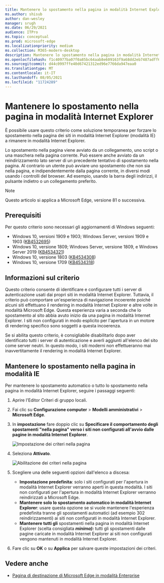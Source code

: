 ```yaml
---
title: Mantenere lo spostamento nella pagina in modalità Internet Explorer
ms.author: shisub
author: dan-wesley
manager: srugh
ms.date: 06/29/2021
audience: ITPro
ms.topic: conceptual
ms.prod: microsoft-edge
ms.localizationpriority: medium
ms.collection: M365-modern-desktop
description: Mantenere lo spostamento nella pagina in modalità Internet Explorer
ms.openlocfilehash: f1c40977ba07f0a85bc64aab8e609163f9a68dd2eb7487adff6b6a1fcbd110f2
ms.sourcegitcommit: d44c0997ffe40d67421312ed96e7766da947eaa0
ms.translationtype: MT
ms.contentlocale: it-IT
ms.lasthandoff: 08/05/2021
ms.locfileid: "11724289"
---
```

# <a name="keep-in-page-navigation-in-internet-explorer-mode"></a>Mantenere lo spostamento nella pagina in modalità Internet Explorer

È possibile usare questo criterio come soluzione temporanea per forzare lo spostamento nella pagina dei siti in modalità Internet Explorer (modalità IE) a rimanere in modalità Internet Explorer.

Lo spostamento nella pagina viene avviato da un collegamento, uno script o una maschera nella pagina corrente. Può essere anche avviato da un reindirizzamento lato server di un precedente tentativo di spostamento nella pagina. Al contrario un utente può avviare uno spostamento che non sia nella pagina, e indipendentemente dalla pagina corrente, in diversi modi usando i controlli del browser. Ad esempio, usando la barra degli indirizzi, il pulsante indietro o un collegamento preferito.

>[!NOTE]
>Questo articolo si applica a Microsoft Edge, versione 81 o successiva.

## <a name="prerequisites"></a>Prerequisiti

Per questo criterio sono necessari gli aggiornamenti di Windows seguenti:

- Windows 10, versioni 1909 e 1903; Windows Server, versioni 1909 e 1903  ([KB4532695](https://support.microsoft.com/help/4532695))
- Windows 10, versione 1809; Windows Server, versione 1809, e Windows Server 2019 ([KB4534321](https://support.microsoft.com/help/4534321))
- Windows 10, versione 1803 ([KB4534308](https://support.microsoft.com/help/4534308))
- Windows 10, versione 1709 ([KB4534318](https://support.microsoft.com/help/4534318))


## <a name="about-this-policy"></a>Informazioni sul criterio

Questo criterio consente di identificare e configurare tutti i server di autenticazione usati dai propri siti in modalità Internet Explorer. Tuttavia, il criterio può comportare un'esperienza di navigazione incoerente poiché alcuni siti effettuano il rendering in modalità Internet Explorer e altre volte in modalità Microsoft Edge. Questa esperienza varia a seconda che lo spostamento al sito abbia avuto inizio da una pagina in modalità Internet Explorer. I siti non configurati in modo esplicito per l'apertura in un motore di rendering specifico sono soggetti a questa incoerenza.

Se si abilita questo criterio, è consigliabile disabilitarlo dopo aver identificato tutti i server di autenticazione e averli aggiunti all'elenco del sito come server neutri. In questo modo, i siti moderni non effettueranno mai inavvertitamente il rendering in modalità Internet Explorer.

## <a name="keep-in-page-navigation-in-ie-mode"></a>Mantenere lo spostamento nella pagina in modalità IE

Per mantenere lo spostamento automatico o tutto lo spostamento nella pagina in modalità Internet Explorer, seguire i passaggi seguenti:

1. Aprire l'Editor Criteri di gruppo locali.
2. Fai clic su **Configurazione computer** > **Modelli amministrativi** > **Microsoft Edge**.
3. In **impostazione** fare doppio clic su **Specificare il comportamento degli spostamenti "nella pagina" verso i siti non configurati all'avvio dalle pagine in modalità Internet Explorer**.

   ![Impostazione dei criteri nella pagina](media/edge-learnmore-inpage-nav/learnmore-in-page-nav-settings.png)

4. Seleziona **Attivato**. 

   ![Abilitazione dei criteri nella pagina](media/edge-learnmore-inpage-nav/learnmore-in-page-nav-enable.png)

5. Scegliere una delle seguenti opzioni dall'elenco a discesa:

   - **Impostazione predefinita**: solo i siti configurati per l'apertura in modalità Internet Explorer verranno aperti in questa modalità. I siti non configurati per l'apertura in modalità Internet Explorer verranno reindirizzati a Microsoft Edge.
   - **Mantenere solo lo spostamento automatico in modalità Internet Explorer**: usare questa opzione se si vuole mantenere l'esperienza predefinita tranne gli spostamenti automatici (ad esempio 302 reindirizzamenti) ai siti non configurati in modalità Internet Explorer.
   - **Mantenere tutti gli** spostamenti nella pagina in modalità Internet Explorer (scelta consigliata **_minima):_** tutti gli spostamenti dalle pagine caricate in modalità Internet Explorer ai siti non configurati vengono mantenuti in modalità Internet Explorer.

6. Fare clic su **OK** o su **Applica** per salvare queste impostazioni dei criteri.

## <a name="see-also"></a>Vedere anche

- [Pagina di destinazione di Microsoft Edge in modalità Enterprise](https://aka.ms/EdgeEnterprise)
